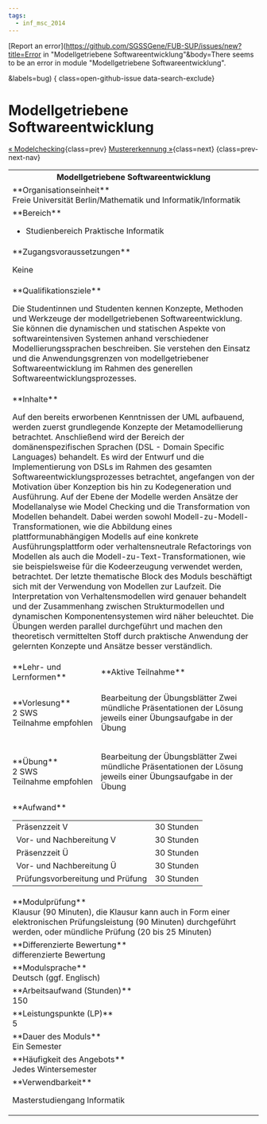 ```yaml
---
tags:
  - inf_msc_2014
---
```

[Report an error](https://github.com/SGSSGene/FUB-SUP/issues/new?title=Error in "Modellgetriebene Softwareentwicklung"&body=There seems to be an error in module "Modellgetriebene Softwareentwicklung".

<Describe here a slightly more detailed description of what is wrong>&labels=bug)
{ class=open-github-issue data-search-exclude}

# Modellgetriebene Softwareentwicklung

[« Modelchecking](Modelchecking.md){class=prev}
[Mustererkennung »](Mustererkennung.md){class=next}
{class=prev-next-nav}

<table markdown id="moduledesc">
<tr markdown class="moduledesc_head"><th colspan="2">Modellgetriebene Softwareentwicklung </th></tr>
<tr markdown><td colspan="2">**Organisationseinheit**   <br>Freie Universität Berlin/Mathematik und Informatik/Informatik</td></tr>

<tr markdown><td colspan="2">**Bereich**<br>


- Studienbereich Praktische Informatik

</td></tr>

<tr markdown><td colspan="2">**Zugangsvoraussetzungen** <br>

Keine


</td></tr>
<tr markdown><td colspan="2">**Qualifikationsziele**    <br>

Die Studentinnen und Studenten kennen Konzepte, Methoden und Werkzeuge der
modellgetriebenen Softwareentwicklung. Sie können die dynamischen und
statischen Aspekte von softwareintensiven Systemen anhand verschiedener
Modellierungssprachen beschreiben. Sie verstehen den Einsatz und die
Anwendungsgrenzen von modellgetriebener Softwareentwicklung im Rahmen des
generellen Softwareentwicklungsprozesses.


</td></tr>
<tr markdown><td colspan="2">**Inhalte**                <br>

Auf den bereits erworbenen Kenntnissen der UML aufbauend, werden zuerst
grundlegende Konzepte der Metamodellierung betrachtet. Anschließend wird der
Bereich der domänenspezifischen Sprachen (DSL - Domain Specific Languages)
behandelt. Es wird der Entwurf und die
Implementierung von DSLs im Rahmen des gesamten
Softwareentwicklungsprozesses betrachtet, angefangen von der Motivation
über Konzeption bis hin zu Kodegeneration und Ausführung. Auf der Ebene
der Modelle werden Ansätze der Modellanalyse wie Model Checking und die
Transformation von Modellen behandelt. Dabei werden sowohl
Modell-zu-Modell-Transformationen, wie die Abbildung eines
plattformunabhängigen Modells auf eine konkrete Ausführungsplattform oder
verhaltensneutrale Refactorings von Modellen als auch die
Modell-zu-Text-Transformationen, wie sie beispielsweise für die
Kodeerzeugung verwendet werden, betrachtet. Der letzte thematische Block
des Moduls beschäftigt sich mit der Verwendung von Modellen zur Laufzeit.
Die Interpretation von Verhaltensmodellen wird genauer behandelt und der
Zusammenhang zwischen Strukturmodellen und dynamischen Komponentensystemen
wird näher beleuchtet. Die Übungen werden parallel durchgeführt und machen
den theoretisch vermittelten Stoff durch praktische Anwendung der
gelernten Konzepte und Ansätze besser verständlich.


</td></tr>

<tr markdown><td>**Lehr- und Lernformen**</td><td>**Aktive Teilnahme**</td></tr>
<tr markdown><td> **Vorlesung** <br>2 SWS <br> Teilnahme empfohlen</td><td>

Bearbeitung der Übungsblätter
Zwei mündliche Präsentationen der Lösung jeweils einer Übungsaufgabe in der Übung
</td></tr>
<tr markdown><td> **Übung** <br>2 SWS <br> Teilnahme empfohlen</td><td>

Bearbeitung der Übungsblätter
Zwei mündliche Präsentationen der Lösung jeweils einer Übungsaufgabe in der Übung
</td></tr>
<tr markdown><td colspan="2">**Aufwand**                <br>
<table class="aufwand_table">
<tr><td>Präsenzzeit V</td><td>30 Stunden</td></tr>
<tr><td>Vor- und Nachbereitung V</td><td>30 Stunden</td></tr>
<tr><td>Präsenzzeit Ü</td><td>30 Stunden</td></tr>
<tr><td>Vor- und Nachbereitung Ü</td><td>30 Stunden</td></tr>
<tr><td>Prüfungsvorbereitung und Prüfung</td><td>30 Stunden</td></tr>
</table>

</td></tr>
<tr markdown><td colspan="2">**Modulprüfung**             <br>Klausur (90 Minuten), die Klausur kann auch in Form einer elektronischen
Prüfungsleistung (90 Minuten) durchgeführt werden, oder mündliche Prüfung
(20 bis 25 Minuten)


</td></tr>
<tr markdown><td colspan="2">**Differenzierte Bewertung** <br>differenzierte Bewertung

</td></tr>
<tr markdown><td colspan="2">**Modulsprache**             <br>Deutsch (ggf. Englisch)</td></tr>
<tr markdown><td colspan="2">**Arbeitsaufwand (Stunden)** <br>150</td></tr>
<tr markdown><td colspan="2">**Leistungspunkte (LP)**     <br>5</td></tr>
<tr markdown><td colspan="2">**Dauer des Moduls**         <br>Ein Semester</td></tr>
<tr markdown><td colspan="2">**Häufigkeit des Angebots**  <br>Jedes Wintersemester</td></tr>
<tr markdown><td colspan="2">**Verwendbarkeit**           <br>

Masterstudiengang Informatik


</td></tr>

</table>
